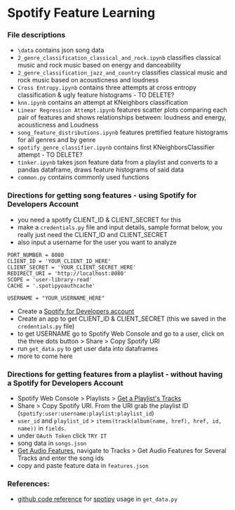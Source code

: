 # Spotify Feature Learning
### File descriptions
- `\data` contains json song data
- `2_genre_classification_classical_and_rock.ipynb` classifies classical music and rock music based on energy and danceability
- `2_genre_classification_jazz_and_country` classifies classical music and rock music based on acousticness and loudness
- `Cross Entropy.ipynb` contains three attempts at cross entropy classification & ugly feature histograms - TO DELETE?
- `knn.ipynb` contains an attempt at KNeighbors classification
- `Linear Regression Attempt.ipynb` features scatter plots comparing each pair of features and shows relationships between: loudness and energy, acousticness and Loudness
- `song_feature_distributions.ipynb` features prettified feature histograms for all genres and by genre
- `spotify_genre_classifier.ipynb` contains first KNeighborsClassifier attempt - TO DELETE?
- `tinker.ipynb` takes json feature data from a playlist and converts to a pandas dataframe, draws feature histograms of said data
- `common.py` contains commonly used functions

### Directions for getting song features - using Spotify for Developers Account
- you need a spotify CLIENT_ID & CLIENT_SECRET for this
- make a `credentials.py` file and input details, sample format below, you really just need the CLIENT_ID and CLIENT_SECRET
- also input a username for the user you want to analyze
```
PORT_NUMBER = 8080
CLIENT_ID = 'YOUR_CLIENT_ID_HERE'
CLIENT_SECRET = 'YOUR_CLIENT_SECRET_HERE'
REDIRECT_URI = 'http://localhost:8080'
SCOPE = 'user-library-read'
CACHE = '.spotipyoauthcache'

USERNAME = "YOUR_USERNAME_HERE"
```
- Create a [Spotify for Developers account](https://developer.spotify.com/)
- Create an app to get CLIENT_ID & CLIENT_SECRET (this we saved in the `credentials.py` file)
- to get USERNAME go to Spotify Web Console and go to a user, click on the three dots button > Share > Copy Spotify URI 
- run `get_data.py` to get user data into dataframes
- more to come here

### Directions for getting features from a playlist - without having a Spotify for Developers Account
- Spotify Web Console > Playlists > [Get a Playlist's Tracks](https://developer.spotify.com/console/get-playlist-tracks/)
- Share > Copy Spotify URI. From the URI grab the playlist ID (`spotify:user:username:playlist:playlist_id`)
- `user_id` and `playlist_id` > `items(track(album(name, href), href, id, name))` in `fields`.
- under `OAuth Token` click `TRY IT` 
- song data in  `songs.json`
- [Get Audio Features](https://beta.developer.spotify.com/console/get-audio-features-several-tracks/), navigate to Tracks > Get Audio Features for Several Tracks and enter the song ids
- copy and paste feature data in `features.json`


### References:
- [github code reference](https://github.com/juandes/spotify-audio-features-data-experiment/blob/master/get_data.py) for [spotipy](https://spotipy.readthedocs.io/en/latest/) usage in `get_data.py`